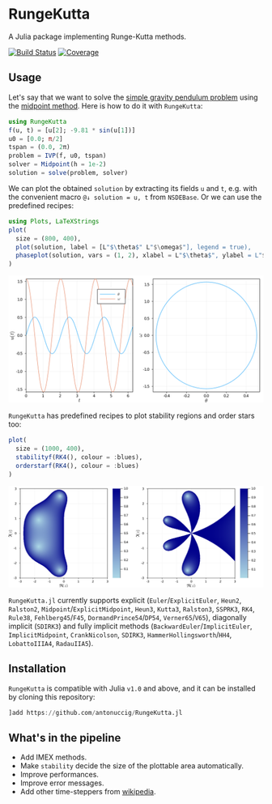 # RungeKutta

A Julia package implementing Runge-Kutta methods.

[![Build Status](https://github.com/antonuccig/RungeKutta.jl/workflows/CI/badge.svg)](https://github.com/antonuccig/RungeKutta.jl/actions)
[![Coverage](https://codecov.io/gh/antonuccig/RungeKutta.jl/branch/master/graph/badge.svg)](https://codecov.io/gh/antonuccig/RungeKutta.jl)

## Usage

Let's say that we want to solve the [simple gravity pendulum problem](https://en.wikipedia.org/wiki/Pendulum_(mathematics)#Simple_gravity_pendulum) using the [midpoint method](https://en.wikipedia.org/wiki/Midpoint_method). Here is how to do it with `RungeKutta`:

```julia
using RungeKutta
f(u, t) = [u[2]; -9.81 * sin(u[1])]
u0 = [0.0; π/2]
tspan = (0.0, 2π)
problem = IVP(f, u0, tspan)
solver = Midpoint(h = 1e-2)
solution = solve(problem, solver)
```

We can plot the obtained `solution` by extracting its fields `u` and `t`, e.g. with the convenient macro `@↓ solution = u, t` from `NSDEBase`. Or we can use the predefined recipes:

```julia
using Plots, LaTeXStrings
plot(
  size = (800, 400),
  plot(solution, label = [L"$\theta$" L"$\omega$"], legend = true),
  phaseplot(solution, vars = (1, 2), xlabel = L"$\theta$", ylabel = L"$\omega$", widen = true)
)
```

![svg](imgs/runge_kutta_2_0.svg)

`RungeKutta` has predefined recipes to plot stability regions and order stars too:

```julia
plot(
  size = (1000, 400),
  stabilityf(RK4(), colour = :blues),
  orderstarf(RK4(), colour = :blues)
)
```

![svg](imgs/runge_kutta_4_0.svg)


`RungeKutta.jl` currently supports explicit (`Euler`/`ExplicitEuler`, `Heun2`, `Ralston2`, `Midpoint`/`ExplicitMidpoint`, `Heun3`, `Kutta3`, `Ralston3`, `SSPRK3`, `RK4`, `Rule38`, `Fehlberg45`/`F45`, `DormandPrince54`/`DP54`, `Verner65`/`V65`), diagonally implicit (`SDIRK3`) and fully implicit methods (`BackwardEuler`/`ImplicitEuler`, `ImplicitMidpoint`, `CrankNicolson`, `SDIRK3`, `HammerHollingsworth`/`HH4`, `LobattoIIIA4`, `RadauIIA5`).

## Installation

`RungeKutta` is compatible with Julia `v1.0` and above, and it can be installed by cloning this repository:
```julia
]add https://github.com/antonuccig/RungeKutta.jl
```

## What's in the pipeline

- Add IMEX methods.
- Make ``stability`` decide the size of the plottable area automatically.
- Improve performances.
- Improve error messages.
- Add other time-steppers from [wikipedia](https://en.wikipedia.org/wiki/List_of_Runge–Kutta_methods).
